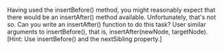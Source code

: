 Having used the insertBefore() method, you might reasonably expect that there would be an insertAfter() method available. Unfortunately, that's not so. Can you write an insertAfter() function to do this task? User similar arguments to insertBefore(), that is, insertAfter(newNode, targetNode). [Hint: Use insertBefore() and the nextSibling property.]
